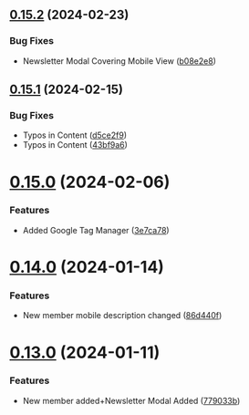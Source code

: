 ## [0.15.2](https://github.com/Prathamesh-Shanbhag/Thrive-Physiotherapy/compare/v0.15.1...v0.15.2) (2024-02-23)


### Bug Fixes

* Newsletter Modal Covering Mobile View ([b08e2e8](https://github.com/Prathamesh-Shanbhag/Thrive-Physiotherapy/commit/b08e2e861ac6f7385cf65269a78524dac32cfb68))



## [0.15.1](https://github.com/Prathamesh-Shanbhag/Thrive-Physiotherapy/compare/v0.15.0...v0.15.1) (2024-02-15)


### Bug Fixes

* Typos in Content ([d5ce2f9](https://github.com/Prathamesh-Shanbhag/Thrive-Physiotherapy/commit/d5ce2f94c610103428610456461e7c75e282ad3c))
* Typos in Content ([43bf9a6](https://github.com/Prathamesh-Shanbhag/Thrive-Physiotherapy/commit/43bf9a67b4b8d42c2cbe5297e1715924e3264d83))



# [0.15.0](https://github.com/Prathamesh-Shanbhag/Thrive-Physiotherapy/compare/v0.14.0...v0.15.0) (2024-02-06)


### Features

* Added Google Tag Manager ([3e7ca78](https://github.com/Prathamesh-Shanbhag/Thrive-Physiotherapy/commit/3e7ca78649a78165e80ddc3d380a19f98e660568))



# [0.14.0](https://github.com/Prathamesh-Shanbhag/Thrive-Physiotherapy/compare/v0.13.0...v0.14.0) (2024-01-14)


### Features

* New member mobile description changed ([86d440f](https://github.com/Prathamesh-Shanbhag/Thrive-Physiotherapy/commit/86d440f5fb5e14985a0dd4ae27385a6583b7b0f4))



# [0.13.0](https://github.com/Prathamesh-Shanbhag/Thrive-Physiotherapy/compare/v0.12.0...v0.13.0) (2024-01-11)


### Features

* New member added+Newsletter Modal Added ([779033b](https://github.com/Prathamesh-Shanbhag/Thrive-Physiotherapy/commit/779033bb9e81b501d2e0738c9ffafd85f86d9ebc))



